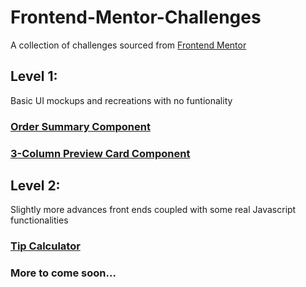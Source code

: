 # Frontend-Mentor-Challenges
A collection of challenges sourced from [Frontend Mentor](https://www.frontendmentor.io/home)

## Level 1:
Basic UI mockups and recreations with no funtionality

### [Order Summary Component](https://jleckron.github.io/Frontend-Mentor-Challenges/order-summary-component-main/index.html)

### [3-Column Preview Card Component](https://jleckron.github.io/Frontend-Mentor-Challenges/3-column-preview-card-component-main/index.html)

## Level 2:
Slightly more advances front ends coupled with some real Javascript functionalities

### [Tip Calculator](https://jleckron.github.io/Frontend-Mentor-Challenges/tip-calculator-app-main/index.html)


### More to come soon...
